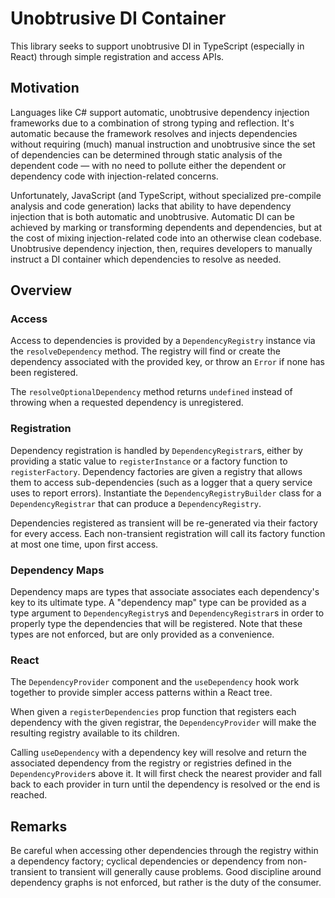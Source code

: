 # Unobtrusive DI Container

This library seeks to support unobtrusive DI in TypeScript (especially in React) through simple registration and access APIs.

## Motivation

Languages like C# support automatic, unobtrusive dependency injection frameworks due to a combination of strong typing and reflection. It's automatic because the framework resolves and injects dependencies without requiring (much) manual instruction and unobtrusive since the set of dependencies can be determined through static analysis of the dependent code — with no need to pollute either the dependent or dependency code with injection-related concerns.

Unfortunately, JavaScript (and TypeScript, without specialized pre-compile analysis and code generation) lacks that ability to have dependency injection that is both automatic and unobtrusive. Automatic DI can be achieved by marking or transforming dependents and dependencies, but at the cost of mixing injection-related code into an otherwise clean codebase. Unobtrusive dependency injection, then, requires developers to manually instruct a DI container which dependencies to resolve as needed.

## Overview

### Access

Access to dependencies is provided by a `DependencyRegistry` instance via the `resolveDependency` method. The registry will find or create the dependency associated with the provided key, or throw an `Error` if none has been registered.

The `resolveOptionalDependency` method returns `undefined` instead of throwing when a requested dependency is unregistered.

### Registration

Dependency registration is handled by `DependencyRegistrar`s, either by providing a static value to `registerInstance` or a factory function to `registerFactory`. Dependency factories are given a registry that allows them to access sub-dependencies (such as a logger that a query service uses to report errors). Instantiate the `DependencyRegistryBuilder` class for a `DependencyRegistrar` that can produce a `DependencyRegistry`.

Dependencies registered as transient will be re-generated via their factory for every access. Each non-transient registration will call its factory function at most one time, upon first access.

### Dependency Maps

Dependency maps are types that associate associates each dependency's key to its ultimate type. A "dependency map" type can be provided as a type argument to `DependencyRegistry`s and `DependencyRegistrar`s in order to properly type the dependencies that will be registered. Note that these types are not enforced, but are only provided as a convenience.

### React

The `DependencyProvider` component and the `useDependency` hook work together to provide simpler access patterns within a React tree.

When given a `registerDependencies` prop function that registers each dependency with the given registrar, the `DependencyProvider` will make the resulting registry available to its children.

Calling `useDependency` with a dependency key will resolve and return the associated dependency from the registry or registries defined in the `DependencyProvider`s above it. It will first check the nearest provider and fall back to each provider in turn until the dependency is resolved or the end is reached.

## Remarks

Be careful when accessing other dependencies through the registry within a dependency factory; cyclical dependencies or dependency from non-transient to transient will generally cause problems. Good discipline around dependency graphs is not enforced, but rather is the duty of the consumer.

